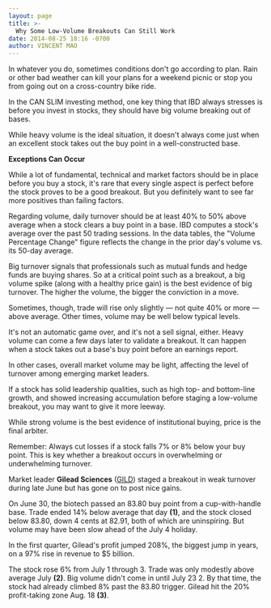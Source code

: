 ```yaml
---
layout: page
title: >-
  Why Some Low-Volume Breakouts Can Still Work
date: 2014-08-25 18:16 -0700
author: VINCENT MAO
---
```





In whatever you do, sometimes conditions don't go according to plan. Rain or other bad weather can kill your plans for a weekend picnic or stop you from going out on a cross-country bike ride.


In the CAN SLIM investing method, one key thing that IBD always stresses is before you invest in stocks, they should have big volume breaking out of bases.


While heavy volume is the ideal situation, it doesn't always come just when an excellent stock takes out the buy point in a well-constructed base.


**Exceptions Can Occur**


While a lot of fundamental, technical and market factors should be in place before you buy a stock, it's rare that every single aspect is perfect before the stock proves to be a good breakout. But you definitely want to see far more positives than failing factors.


Regarding volume, daily turnover should be at least 40% to 50% above average when a stock clears a buy point in a base. IBD computes a stock's average over the past 50 trading sessions. In the data tables, the "Volume Percentage Change" figure reflects the change in the prior day's volume vs. its 50-day average.


Big turnover signals that professionals such as mutual funds and hedge funds are buying shares. So at a critical point such as a breakout, a big volume spike (along with a healthy price gain) is the best evidence of big turnover. The higher the volume, the bigger the conviction in a move.


Sometimes, though, trade will rise only slightly — not quite 40% or more — above average. Other times, volume may be well below typical levels.


It's not an automatic game over, and it's not a sell signal, either. Heavy volume can come a few days later to validate a breakout. It can happen when a stock takes out a base's buy point before an earnings report.


In other cases, overall market volume may be light, affecting the level of turnover among emerging market leaders.


If a stock has solid leadership qualities, such as high top- and bottom-line growth, and showed increasing accumulation before staging a low-volume breakout, you may want to give it more leeway.


While strong volume is the best evidence of institutional buying, price is the final arbiter.


Remember: Always cut losses if a stock falls 7% or 8% below your buy point. This is key whether a breakout occurs in overwhelming or underwhelming turnover.


Market leader **Gilead Sciences** ([GILD](https://research.investors.com/quote.aspx?symbol=GILD)) staged a breakout in weak turnover during late June but has gone on to post nice gains.


On June 30, the biotech passed an 83.80 buy point from a cup-with-handle base. Trade ended 14% below average that day **(1)**, and the stock closed below 83.80, down 4 cents at 82.91, both of which are uninspiring. But volume may have been slow ahead of the July 4 holiday.


In the first quarter, Gilead's profit jumped 208%, the biggest jump in years, on a 97% rise in revenue to \$5 billion.


The stock rose 6% from July 1 through 3. Trade was only modestly above average July **(2)**. Big volume didn't come in until July 23 2. By that time, the stock had already climbed 8% past the 83.80 trigger. Gilead hit the 20% profit-taking zone Aug. 18 **(3)**.




